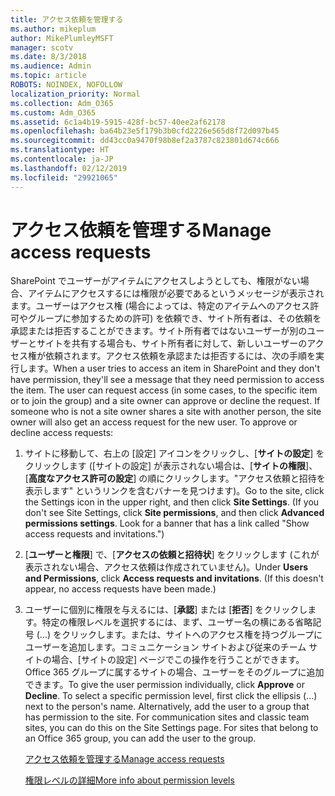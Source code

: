 ```yaml
---
title: アクセス依頼を管理する
ms.author: mikeplum
author: MikePlumleyMSFT
manager: scotv
ms.date: 8/3/2018
ms.audience: Admin
ms.topic: article
ROBOTS: NOINDEX, NOFOLLOW
localization_priority: Normal
ms.collection: Adm_O365
ms.custom: Adm_O365
ms.assetid: 6c1a4b19-5915-428f-bc57-40ee2af62178
ms.openlocfilehash: ba64b23e5f179b3b0cfd2226e565d8f72d097b45
ms.sourcegitcommit: dd43cc0a9470f98b8ef2a3787c823801d674c666
ms.translationtype: HT
ms.contentlocale: ja-JP
ms.lasthandoff: 02/12/2019
ms.locfileid: "29921065"
---
```

# <a name="manage-access-requests"></a><span data-ttu-id="884c9-102">アクセス依頼を管理する</span><span class="sxs-lookup"><span data-stu-id="884c9-102">Manage access requests</span></span>

<span data-ttu-id="884c9-p101">SharePoint でユーザーがアイテムにアクセスしようとしても、権限がない場合、アイテムにアクセスするには権限が必要であるというメッセージが表示されます。ユーザーはアクセス権 (場合によっては、特定のアイテムへのアクセス許可やグループに参加するための許可) を依頼でき、サイト所有者は、その依頼を承認または拒否することができます。サイト所有者ではないユーザーが別のユーザーとサイトを共有する場合も、サイト所有者に対して、新しいユーザーのアクセス権が依頼されます。アクセス依頼を承認または拒否するには、次の手順を実行します。</span><span class="sxs-lookup"><span data-stu-id="884c9-p101">When a user tries to access an item in SharePoint and they don't have permission, they'll see a message that they need permission to access the item. The user can request access (in some cases, to the specific item or to join the group) and a site owner can approve or decline the request. If someone who is not a site owner shares a site with another person, the site owner will also get an access request for the new user. To approve or decline access requests:</span></span>
  
1. <span data-ttu-id="884c9-p102">サイトに移動して、右上の [設定] アイコンをクリックし、[**サイトの設定**] をクリックします ([サイトの設定] が表示されない場合は、[**サイトの権限**]、[**高度なアクセス許可の設定**] の順にクリックします。"アクセス依頼と招待を表示します" というリンクを含むバナーを見つけます)。</span><span class="sxs-lookup"><span data-stu-id="884c9-p102">Go to the site, click the Settings icon in the upper right, and then click **Site Settings**. (If you don't see Site Settings, click **Site permissions**, and then click **Advanced permissions settings**. Look for a banner that has a link called "Show access requests and invitations.")</span></span>
    
2. <span data-ttu-id="884c9-p103">[**ユーザーと権限**] で、[**アクセスの依頼と招待状**] をクリックします (これが表示されない場合、アクセス依頼は作成されていません)。</span><span class="sxs-lookup"><span data-stu-id="884c9-p103">Under **Users and Permissions**, click **Access requests and invitations**. (If this doesn't appear, no access requests have been made.)</span></span>
    
3. <span data-ttu-id="884c9-p104">ユーザーに個別に権限を与えるには、[**承認**] または [**拒否**] をクリックします。特定の権限レベルを選択するには、まず、ユーザー名の横にある省略記号 (...) をクリックします。または、サイトへのアクセス権を持つグループにユーザーを追加します。コミュニケーション サイトおよび従来のチーム サイトの場合、[サイトの設定] ページでこの操作を行うことができます。Office 365 グループに属するサイトの場合、ユーザーをそのグループに追加できます。</span><span class="sxs-lookup"><span data-stu-id="884c9-p104">To give the user permission individually, click **Approve** or **Decline**. To select a specific permission level, first click the ellipsis (...) next to the person's name. Alternatively, add the user to a group that has permission to the site. For communication sites and classic team sites, you can do this on the Site Settings page. For sites that belong to an Office 365 group, you can add the user to the group.</span></span>
    
    [<span data-ttu-id="884c9-117">アクセス依頼を管理する</span><span class="sxs-lookup"><span data-stu-id="884c9-117">Manage access requests </span></span>](https://go.microsoft.com/fwlink/?linkid=2008747)
    
    [<span data-ttu-id="884c9-118">権限レベルの詳細</span><span class="sxs-lookup"><span data-stu-id="884c9-118">More info about permission levels</span></span>](https://go.microsoft.com/fwlink/?linkid=867071)
    

